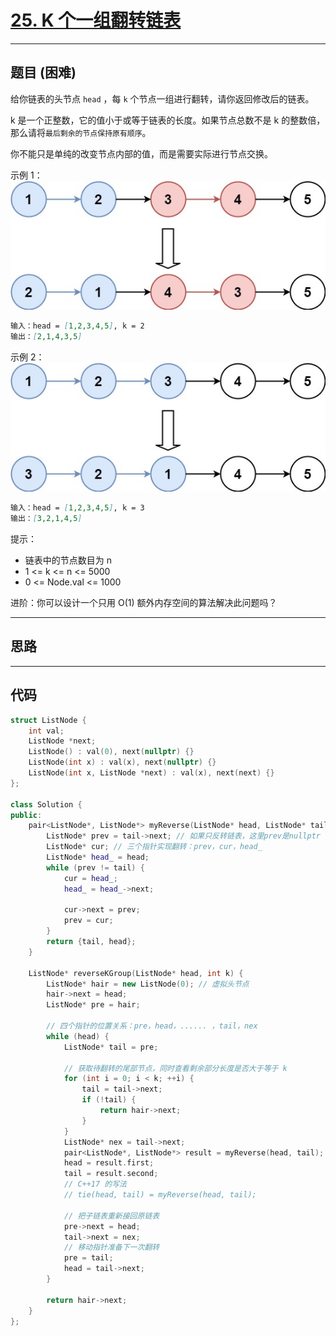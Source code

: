 # [25. K 个一组翻转链表](https://leetcode.cn/problems/reverse-nodes-in-k-group/description/)

---

## 题目 (困难)

给你链表的头节点 `head` ，每 `k` 个节点一组进行翻转，请你返回修改后的链表。  

k 是一个正整数，它的值小于或等于链表的长度。如果节点总数不是 k 的整数倍，那么请将`最后剩余的节点保持原有顺序`。  

你不能只是单纯的改变节点内部的值，而是需要实际进行节点交换。  

示例 1：  
![Alt text](https://github.com/yang-yang-o-o/CodingNotes/blob/main/Coding/asset/25_1.png)  

```markdown
输入：head = [1,2,3,4,5], k = 2
输出：[2,1,4,3,5]
```

示例 2：  
![Alt text](https://github.com/yang-yang-o-o/CodingNotes/blob/main/Coding/asset/25_2.png)  

```markdown
输入：head = [1,2,3,4,5], k = 3
输出：[3,2,1,4,5]
```

提示：  

- 链表中的节点数目为 n
- 1 <= k <= n <= 5000
- 0 <= Node.val <= 1000

进阶：你可以设计一个只用 O(1) 额外内存空间的算法解决此问题吗？  

---

## 思路

---

## 代码

```C++
struct ListNode {
    int val;
    ListNode *next;
    ListNode() : val(0), next(nullptr) {}
    ListNode(int x) : val(x), next(nullptr) {}
    ListNode(int x, ListNode *next) : val(x), next(next) {}
};

class Solution {
public:
    pair<ListNode*, ListNode*> myReverse(ListNode* head, ListNode* tail) { // 翻转一个子链表，并且返回新的头与尾
        ListNode* prev = tail->next; // 如果只反转链表，这里prev是nullptr
        ListNode* cur; // 三个指针实现翻转：prev，cur，head_
        ListNode* head_ = head;
        while (prev != tail) {
            cur = head_;
            head_ = head_->next;

            cur->next = prev;
            prev = cur;
        }
        return {tail, head};
    }

    ListNode* reverseKGroup(ListNode* head, int k) {
        ListNode* hair = new ListNode(0); // 虚拟头节点
        hair->next = head;
        ListNode* pre = hair;

        // 四个指针的位置关系：pre，head，...... ，tail，nex
        while (head) {
            ListNode* tail = pre;
            
            // 获取待翻转的尾部节点，同时查看剩余部分长度是否大于等于 k
            for (int i = 0; i < k; ++i) {
                tail = tail->next;
                if (!tail) {
                    return hair->next;
                }
            }
            ListNode* nex = tail->next;
            pair<ListNode*, ListNode*> result = myReverse(head, tail);
            head = result.first;
            tail = result.second;
            // C++17 的写法
            // tie(head, tail) = myReverse(head, tail);
            
            // 把子链表重新接回原链表
            pre->next = head;
            tail->next = nex;
            // 移动指针准备下一次翻转
            pre = tail;
            head = tail->next;
        }

        return hair->next;
    }
};
```
